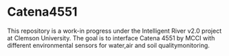 # Catena4551
This repository is a work-in progress under the Intelligent River v2.0 project at Clemson University. The goal is to interface Catena 4551 by MCCI with different environmental sensors for water,air and soil qualitymonitoring.
